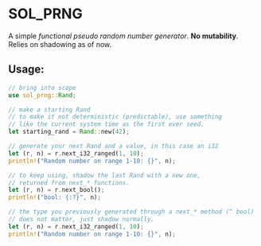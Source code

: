 # SOL_PRNG
A simple *functional pseudo random number generator*.
**No mutability**. Relies on shadowing as of now.

## Usage:
```rust 
// bring into scope
use sol_prng::Rand;

// make a starting Rand
// to make it not deterministic (predictable), use something
// like the current system time as the first ever seed.
let starting_rand = Rand::new(42);

// generate your next Rand and a value, in this case an i32
let (r, n) = r.next_i32_ranged(1, 10);
println!("Random number on range 1-10: {}", n);

// to keep using, shadow the last Rand with a new one,
// returned from next_* functions.
let (r, n) = r.next_bool();
println!("bool: {:?}", n);

// the type you previously generated through a next_* method (^ bool) 
// does not matter, just shadow normally.
let (r, n) = r.next_i32_ranged(1, 10);
println!("Random number on range 1-10: {}", n);
```